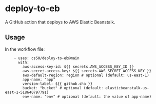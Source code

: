 # deploy-to-eb

A GitHub action that deploys to AWS Elastic Beanstalk.

## Usage

In the workflow file:

```
    - uses: cs50/deploy-to-eb@main
      with:
        aws-access-key-id: ${{ secrets.AWS_ACCESS_KEY_ID }}
        aws-secret-access-key: ${{ secrets.AWS_SECRET_ACCESS_KEY }}
        aws-default-region: region # optional (default: us-east-1)
        app-name: "app"
        version-label: ${{ github.sha }}
        bucket: "bucket" # optional (default: elasticbeanstalk-us-east-1-518640797791)
        env-name: "env" # optional (default: the value of app-name)
```
